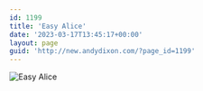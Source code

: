 ```yaml
---
id: 1199
title: 'Easy Alice'
date: '2023-03-17T13:45:17+00:00'
layout: page
guid: 'http://new.andydixon.com/?page_id=1199'
---
```


![Easy Alice](https://i0.wp.com/assets.g8x2.ldn.idrivee2-23.com/posters/Easy%20Alice%2001.jpg?w=1200&ssl=1 "Easy Alice")